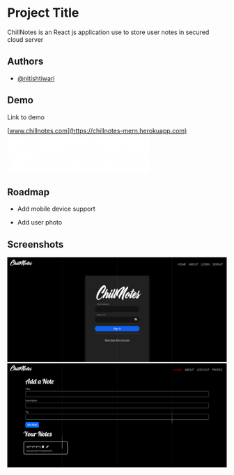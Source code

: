 
# Project Title

ChillNotes is an React js application use to store user notes in secured cloud server

## Authors

- [@nitishtiwari](https://github.com/Nitish-Tiwari)



## Demo

Link to demo

[www.chillnotes.com](https://chillnotes-mern.herokuapp.com)
![Logo](logowhite.png)

## Roadmap

- Add mobile device support

- Add user photo


## Screenshots

![App Screenshot](chillnotes2.png)
![App Screenshot](chillnotes1.png)

